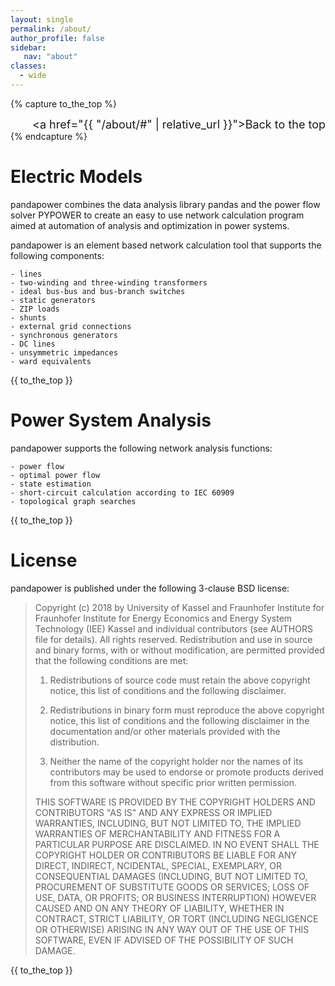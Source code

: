 ```yaml
---
layout: single
permalink: /about/
author_profile: false
sidebar:
   nav: "about"
classes:
  - wide   
---
```

{% capture to_the_top %}<div style="text-align: right"> <font size="4"><a href="{{ "/about/#" | relative_url }}">Back to the top</a></font></div>{% endcapture %}

# Electric Models <a name="models"></a>

pandapower combines the data analysis library pandas and the power flow solver PYPOWER to create an easy to use network calculation program aimed at automation of analysis and optimization in power systems.

pandapower is an element based network calculation tool that supports the following components:

	- lines
	- two-winding and three-winding transformers
	- ideal bus-bus and bus-branch switches
	- static generators
	- ZIP loads
	- shunts
	- external grid connections
	- synchronous generators
	- DC lines
	- unsymmetric impedances
	- ward equivalents

{{ to_the_top }}
    
# Power System Analysis <a name="analysis"></a>

pandapower supports the following network analysis functions:

	- power flow
	- optimal power flow
	- state estimation
	- short-circuit calculation according to IEC 60909
	- topological graph searches

{{ to_the_top }}
    
# License <a name="license"></a>

pandapower is published under the following 3-clause BSD license: 

> Copyright (c) 2018 by University of Kassel and Fraunhofer Institute for Fraunhofer Institute for Energy Economics and Energy System Technology (IEE) Kassel and individual contributors (see AUTHORS file for details). All rights reserved.
> Redistribution and use in source and binary forms, with or without modification, are permitted provided that the following conditions are met:
>      
> 1. Redistributions of source code must retain the above copyright notice, this list of conditions and the following disclaimer.
>     
> 2. Redistributions in binary form must reproduce the above copyright notice, this list of conditions and the following disclaimer in the documentation and/or other materials provided with the distribution.
>     
> 3. Neither the name of the copyright holder nor the names of its contributors may be used to endorse or promote products derived from this software without specific prior written permission.
>     
> THIS SOFTWARE IS PROVIDED BY THE COPYRIGHT HOLDERS AND CONTRIBUTORS \"AS IS\" AND ANY EXPRESS OR IMPLIED WARRANTIES, INCLUDING, BUT NOT LIMITED TO, THE IMPLIED WARRANTIES OF MERCHANTABILITY AND FITNESS FOR A PARTICULAR PURPOSE ARE DISCLAIMED. IN NO EVENT SHALL THE COPYRIGHT HOLDER OR CONTRIBUTORS BE LIABLE FOR ANY DIRECT, INDIRECT, NCIDENTAL, SPECIAL, EXEMPLARY, OR CONSEQUENTIAL DAMAGES (INCLUDING, BUT NOT LIMITED TO, PROCUREMENT OF SUBSTITUTE GOODS OR SERVICES; LOSS OF USE, DATA, OR PROFITS; OR BUSINESS INTERRUPTION) HOWEVER CAUSED AND ON ANY THEORY OF LIABILITY, WHETHER IN CONTRACT, STRICT LIABILITY, OR TORT (INCLUDING NEGLIGENCE OR OTHERWISE) ARISING IN ANY WAY OUT OF THE USE OF THIS SOFTWARE, EVEN IF ADVISED OF THE POSSIBILITY OF SUCH DAMAGE.

{{ to_the_top }}
